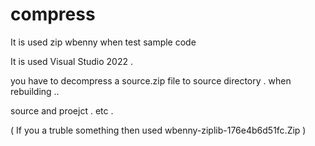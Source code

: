 # compress
It is used zip wbenny when  test sample code

It is used Visual Studio 2022  .



you have to decompress a source.zip file to source directory . when rebuilding ..





source and proejct . etc .




( If you a truble something then used wbenny-ziplib-176e4b6d51fc.Zip )
